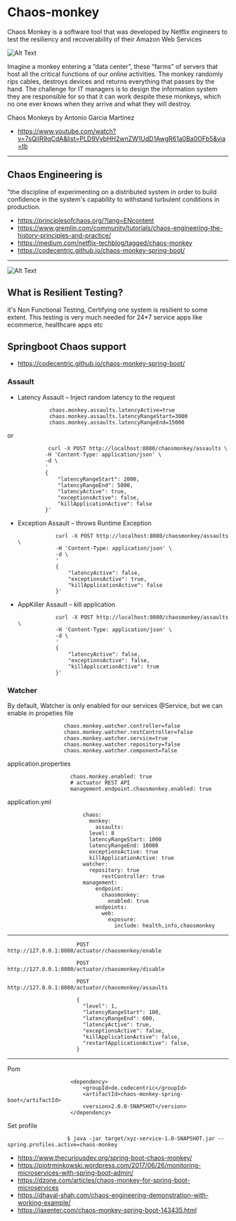 # Chaos-monkey

Chaos Monkey is a software tool that was developed by Netflix engineers to test the resiliency and recoverability of their Amazon Web Services


![Alt Text](https://scontent-ort2-2.xx.fbcdn.net/v/t1.0-9/51830166_2076134922467281_773329791020433408_n.jpg?_nc_cat=107&_nc_eui2=AeEWUvTs70bHfecJqdHOuUQg_y5iTG-XGgJzqnlwSv58RjcKNMj9tiVRzxGiTSAL5XCd1GmkywrxqYaRRQUA_XwTTnKrAmHuftf2mBlIAgpAVg&_nc_oc=AQnOIocjtA5hnET2KiYbbpsqjdxA1616b3sl8Ss4QhW3j_okdkl-iy_-fR3nClIIdUwD7GKgDvUD2e_9VgavrsVe&_nc_ht=scontent-ort2-2.xx&oh=21203f10f265791df2aebb3463186ad2&oe=5E18783B)


Imagine a monkey entering a “data center”, these “farms” of servers that host all the critical functions of our online activities. The monkey randomly rips cables, destroys devices and returns everything that passes by the hand. The challenge for IT managers is to design the information system they are responsible for so that it can work despite these monkeys, which no one ever knows when they arrive and what they will destroy.

Chaos Monkeys by Antonio Garcia Martinez

- https://www.youtube.com/watch?v=7sQiIR9qCdA&list=PLD9VybHH2wnZW1UdD1AwgR61a0Ba0OFb5&via=tb

-------------------------------------------------------------

## Chaos Engineering is 
"the discipline of experimenting on a distributed system in order to build confidence in the system's capability to withstand turbulent conditions in production.

- https://principlesofchaos.org/?lang=ENcontent
- https://www.gremlin.com/community/tutorials/chaos-engineering-the-history-principles-and-practice/
- https://medium.com/netflix-techblog/tagged/chaos-monkey
- https://codecentric.github.io/chaos-monkey-spring-boot/

-----------------------------------------------------------
![Alt Text](https://segmentfault.com/img/remote/1460000014509662?w=2694&h=1122)


## What is Resilient Testing?
it's Non Functional Testing, Certifying one system is resilient to some extent.
This testing is very much needed for 24*7 service apps like ecommerce, healthcare apps etc


## Springboot Chaos support

- https://codecentric.github.io/chaos-monkey-spring-boot/

### Assault

- Latency Assault – Inject random latency to the request

                chaos.monkey.assaults.latencyActive=true
                chaos.monkey.assaults.latencyRangeStart=3000
                chaos.monkey.assaults.latencyRangeEnd=15000

 or 
 
 
                 curl -X POST http://localhost:8080/chaosmonkey/assaults \
                -H 'Content-Type: application/json' \
                -d \
                '
                {
                    "latencyRangeStart": 2000,
                    "latencyRangeEnd": 5000,
                    "latencyActive": true,
                    "exceptionsActive": false,
                    "killApplicationActive": false
                }'
                
                
                
- Exception Assault – throws Runtime Exception


                  curl -X POST http://localhost:8080/chaosmonkey/assaults \
                  -H 'Content-Type: application/json' \
                  -d \
                  '
                  {
                      "latencyActive": false,
                      "exceptionsActive": true,
                      "killApplicationActive": false
                  }'


- AppKiller Assault – kill application


                  curl -X POST http://localhost:8080/chaosmonkey/assaults \
                  -H 'Content-Type: application/json' \
                  -d \
                  '
                  {
                      "latencyActive": false,
                      "exceptionsActive": false,
                      "killApplicationActive": true
                  }'

### Watcher
By default, Watcher is only enabled for our services @Service, but we can enable in propeties file 

                      chaos.monkey.watcher.controller=false
                      chaos.monkey.watcher.restController=false
                      chaos.monkey.watcher.service=true
                      chaos.monkey.watcher.repository=false
                      chaos.monkey.watcher.component=false
                      
                      



application.properties 

                        chaos.monkey.enabled: true
                        # actuator REST API
                        management.endpoint.chaosmonkey.enabled: true

application.yml

                            chaos:
                              monkey:
                                assaults:
                              level: 8
                              latencyRangeStart: 1000
                              latencyRangeEnd: 10000
                              exceptionsActive: true
                              killApplicationActive: true
                            watcher:
                              repository: true
                                  restController: true
                            management:
                                endpoint:
                                  chaosmonkey:
                                    enabled: true
                                endpoints:
                                  web:
                                    exposure:
                                      include: health,info,chaosmonkey

                                  
---------------------------------

                          POST  http://127.0.0.1:8080/actuator/chaosmonkey/enable

                          POST  http://127.0.0.1:8080/actuator/chaosmonkey/disable

                          POST  http://127.0.0.1:8080/actuator/chaosmonkey/assaults

                          {
                            "level": 1,
                            "latencyRangeStart": 100,
                            "latencyRangeEnd": 600,
                            "latencyActive": true,
                            "exceptionsActive": false,
                            "killApplicationActive": false,
                            "restartApplicationActive": false,
                          }

-------------------------------
Pom

                        <dependency>
                            <groupId>de.codecentric</groupId>
                            <artifactId>chaos-monkey-spring-boot</artifactId>
                            <version>2.0.0-SNAPSHOT</version>
                        </dependency>
                        
                        
 Set profile 
 
                       $ java -jar target/xyz-service-1.0-SNAPSHOT.jar --spring.profiles.active=chaos-monkey
                       
                       
                       




- https://www.thecuriousdev.org/spring-boot-chaos-monkey/
- https://piotrminkowski.wordpress.com/2017/06/26/monitoring-microservices-with-spring-boot-admin/
- https://dzone.com/articles/chaos-monkey-for-spring-boot-microservices
- https://dhaval-shah.com/chaos-engineering-demonstration-with-working-example/
- https://jaxenter.com/chaos-monkey-spring-boot-143435.html

